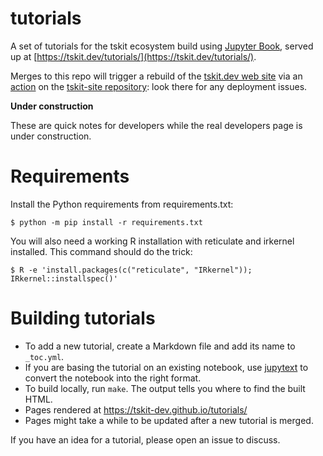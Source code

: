 # tutorials

A set of tutorials for the tskit ecosystem build using
[Jupyter Book](https://jupyterbook.org/), served up at
[https://tskit.dev/tutorials/](https://tskit.dev/tutorials/).

Merges to this repo will trigger a rebuild of the
[tskit.dev web site](https://tskit.dev/) via an
[action](https://github.com/tskit-dev/tskit-site/actions) on the
[tskit-site repository](https://github.com/tskit-dev/tskit-site/):
look there for any deployment issues.

**Under construction**

These are quick notes for developers while the real developers page is
under construction.

# Requirements

Install the Python requirements from requirements.txt:
```
$ python -m pip install -r requirements.txt
```

You will also need a working R installation with reticulate and irkernel installed.
This command should do the trick:
```
$ R -e 'install.packages(c("reticulate", "IRkernel")); IRkernel::installspec()'
```

# Building tutorials

- To add a new tutorial, create a Markdown file and add its name to ``_toc.yml``.
- If you are basing the tutorial on an existing notebook, use
  [jupytext](https://github.com/mwouts/jupytext) to convert the notebook into
  the right format.
- To build locally, run ``make``. The output tells you where to find the
  built HTML.
- Pages rendered at https://tskit-dev.github.io/tutorials/
- Pages might take a while to be updated after a new tutorial is merged.

If you have an idea for a tutorial, please open an issue to discuss.
